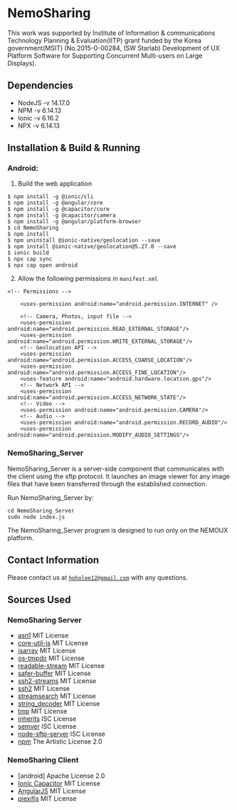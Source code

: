 # NemoSharing
This work was supported by Institute of Information & communications Technology Planning & Evaluation(IITP) grant funded by the Korea government(MSIT) (No.2015-0-00284, (SW Starlab) Development of UX Platform Software for Supporting Concurrent Multi-users on Large Displays).

## Dependencies
 - NodeJS -v 14.17.0 
 - NPM -v 6.14.13
 - Ionic -v 6.16.2
 - NPX -v 6.14.13

## Installation & Build & Running

### Android:

1. Build the web application
```
$ npm install -g @ionic/cli
$ npm install -g @angular/core
$ npm install -g @capacitor/core
$ npm install -g @capacitor/camera
$ npm install -g @angular/platform-browser
$ cd NemoSharing
$ npm install
$ npm uninstall @ionic-native/geolocation --save
$ npm install @ionic-native/geolocation@5.27.0 --save
$ ionic build
$ npx cap sync
$ npx cap open android
```

2. Allow the following permissions in `manifest.xml`
```
<!-- Permissions -->

    <uses-permission android:name="android.permission.INTERNET" />

    <!-- Camera, Photos, input file -->
    <uses-permission android:name="android.permission.READ_EXTERNAL_STORAGE"/>
    <uses-permission android:name="android.permission.WRITE_EXTERNAL_STORAGE"/>
    <!-- Geolocation API -->
    <uses-permission android:name="android.permission.ACCESS_COARSE_LOCATION"/>
    <uses-permission android:name="android.permission.ACCESS_FINE_LOCATION"/>
    <uses-feature android:name="android.hardware.location.gps"/>
    <!-- Network API -->
    <uses-permission android:name="android.permission.ACCESS_NETWORK_STATE"/>
    <!-- Video -->
    <uses-permission android:name="android.permission.CAMERA"/>
    <!-- Audio -->
    <uses-permission android:name="android.permission.RECORD_AUDIO"/>
    <uses-permission android:name="android.permission.MODIFY_AUDIO_SETTINGS"/>
```

### NemoSharing_Server
NemoSharing_Server is a server-side component that communicates with the client using the sftp protocol. It launches an image viewer for any image files that have been transferred through the established connection.

Run NemoSharing_Server by:
```
cd NemoSharing_Server
sudo node index.js
```
The NemoSharing_Server program is designed to run only on the NEMOUX platform.

## Contact Information
Please contact us at <ins>`hoholee12@gmail.com`</ins> with any questions.

## Sources Used
### NemoSharing Server
* [asn1](https://github.com/TritonDataCenter/node-asn1) MIT License
* [core-util-is](https://github.com/isaacs/core-util-is) MIT License
* [isarray](https://github.com/juliangruber/isarray) MIT License
* [os-tmpdir](https://github.com/sindresorhus/os-tmpdir) MIT License
* [readable-stream](https://github.com/nodejs/readable-stream) MIT License
* [safer-buffer](https://github.com/ChALkeR/safer-buffer) MIT License
* [ssh2-streams](https://github.com/mscdex/ssh2-streams) MIT License
* [ssh2](https://github.com/mscdex/ssh2) MIT License
* [streamsearch](https://github.com/mscdex/streamsearch) MIT License
* [string_decoder](https://github.com/nodejs/string_decoder) MIT License
* [tmp](https://github.com/raszi/node-tmp) MIT License
* [inherits](https://github.com/isaacs/inherits) ISC License
* [semver](https://github.com/npm/node-semver) ISC License
* [node-sftp-server](https://github.com/validityhq/node-sftp-server) ISC License
* [npm](https://github.com/npm/cli) The Artistic License 2.0
### NemoSharing Client
* [android] Apache License 2.0
* [Ionic Capacitor](https://github.com/ionic-team/capacitor) MIT License
* [AngularJS](https://github.com/angular/angular.js?) MIT License
* [piexifjs](https://github.com/hMatoba/piexifjs) MIT License
